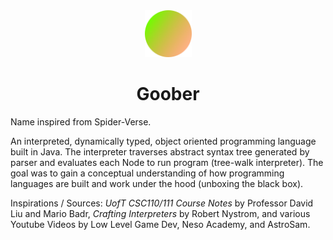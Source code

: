 <div align="center">
  <img src="https://github.com/merrickliu888/Goober/blob/main/Goober%20Icon.png" alt="goober-icon" width="75">  
  <h1>Goober</h1>
</div>

Name inspired from Spider-Verse.

An interpreted, dynamically typed, object oriented programming language built in Java. The interpreter traverses abstract syntax tree generated by parser and evaluates each Node to run program (tree-walk interpreter). The goal was to gain a conceptual understanding of how programming languages are built and work under the hood (unboxing the black box).

Inspirations / Sources: *UofT CSC110/111 Course Notes* by Professor David Liu and Mario Badr, *Crafting Interpreters* by Robert Nystrom, and various Youtube Videos by Low Level Game Dev, Neso Academy, and AstroSam.
